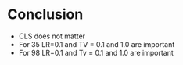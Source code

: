 # Conclusion 
* CLS does not matter
* For 35 LR=0.1 and TV = 0.1 and 1.0 are important 
* For 98 LR=0.1 and Tv = 0.1 and 1.0 are important


